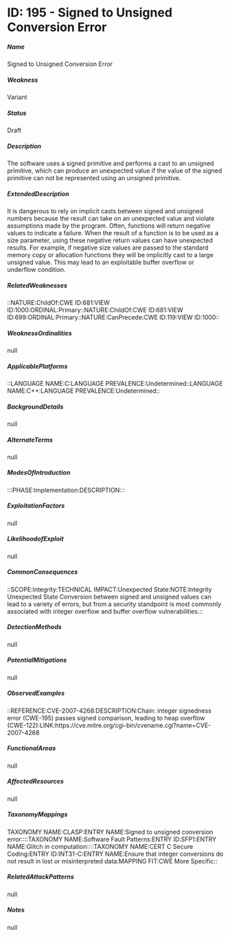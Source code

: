 # ID: 195 - Signed to Unsigned Conversion Error
<h5>Name</h5>Signed to Unsigned Conversion Error
<h5>Weakness</h5>Variant
<h5>Status</h5>Draft
<h5>Description</h5>The software uses a signed primitive and performs a cast to an unsigned primitive, which can produce an unexpected value if the value of the signed primitive can not be represented using an unsigned primitive.
<h5>ExtendedDescription</h5>It is dangerous to rely on implicit casts between signed and unsigned numbers because the result can take on an unexpected value and violate assumptions made by the program. Often, functions will return negative values to indicate a failure. When the result of a function is to be used as a size parameter, using these negative return values can have unexpected results. For example, if negative size values are passed to the standard memory copy or allocation functions they will be implicitly cast to a large unsigned value. This may lead to an exploitable buffer overflow or underflow condition.
<h5>RelatedWeaknesses</h5>::NATURE:ChildOf:CWE ID:681:VIEW ID:1000:ORDINAL:Primary::NATURE:ChildOf:CWE ID:681:VIEW ID:699:ORDINAL:Primary::NATURE:CanPrecede:CWE ID:119:VIEW ID:1000::
<h5>WeaknessOrdinalities</h5>null
<h5>ApplicablePlatforms</h5>::LANGUAGE NAME:C:LANGUAGE PREVALENCE:Undetermined::LANGUAGE NAME:C++:LANGUAGE PREVALENCE:Undetermined::
<h5>BackgroundDetails</h5>null
<h5>AlternateTerms</h5>null
<h5>ModesOfIntroduction</h5>:::PHASE:Implementation:DESCRIPTION:::
<h5>ExploitationFactors</h5>null
<h5>LikelihoodofExploit</h5>null
<h5>CommonConsequences</h5>::SCOPE:Integrity:TECHNICAL IMPACT:Unexpected State:NOTE:Integrity Unexpected State Conversion between signed and unsigned values can lead to a variety of errors, but from a security standpoint is most commonly associated with integer overflow and buffer overflow vulnerabilities.::
<h5>DetectionMethods</h5>null
<h5>PotentialMitigations</h5>null
<h5>ObservedExamples</h5>::REFERENCE:CVE-2007-4268:DESCRIPTION:Chain: integer signedness error (CWE-195) passes signed comparison, leading to heap overflow (CWE-122):LINK:https://cve.mitre.org/cgi-bin/cvename.cgi?name=CVE-2007-4268
<h5>FunctionalAreas</h5>null
<h5>AffectedResources</h5>null
<h5>TaxonomyMappings</h5>TAXONOMY NAME:CLASP:ENTRY NAME:Signed to unsigned conversion error::::TAXONOMY NAME:Software Fault Patterns:ENTRY ID:SFP1:ENTRY NAME:Glitch in computation::::TAXONOMY NAME:CERT C Secure Coding:ENTRY ID:INT31-C:ENTRY NAME:Ensure that integer conversions do not result in lost or misinterpreted data:MAPPING FIT:CWE More Specific::
<h5>RelatedAttackPatterns</h5>null
<h5>Notes</h5>null

